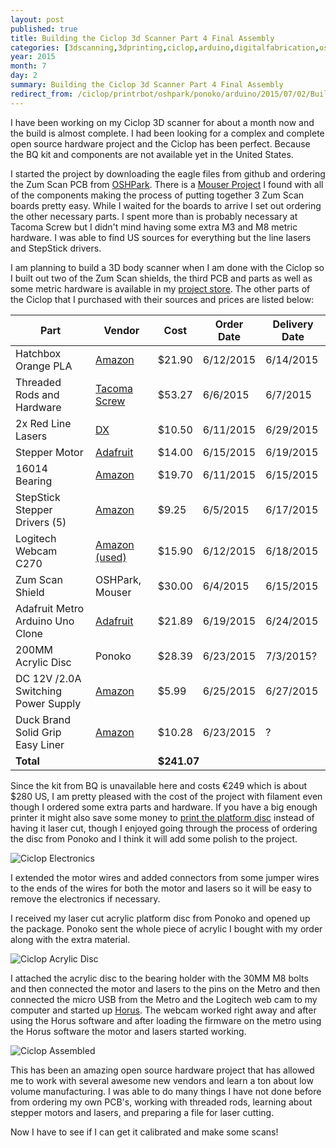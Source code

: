 ```yaml
---
layout: post
published: true
title: Building the Ciclop 3d Scanner Part 4 Final Assembly
categories: [3dscanning,3dprinting,ciclop,arduino,digitalfabrication,oshw]
year: 2015
month: 7
day: 2
summary: Building the Ciclop 3d Scanner Part 4 Final Assembly
redirect_from: /ciclop/printrbot/oshpark/ponoko/arduino/2015/07/02/Building-the-Ciclop-3d-Scanner-Part-4-Final-Assembly/
---
```


I have been working on my Ciclop 3D scanner for about a month now and the build is almost complete.  I had been looking for a complex and complete open source hardware project and the Ciclop has been perfect. Because the BQ kit and components are not available yet in the United States.  

I started the project by downloading the eagle files from github and ordering the Zum Scan PCB from [OSHPark](//garthvh.com/oshpark/ciclop/2015/06/05/Order-a-PCB-and-build-your-own-Zum-Scan-Shield-using-OSHPark).  There is a [Mouser Project](https://www.mouser.com/ProjectManager/ProjectDetail.aspx?AccessID=6952239cf8) I found with all of the components making the process of putting together 3 Zum Scan boards pretty easy. While I waited for the boards to arrive I set out ordering the other necessary parts. I spent more than is probably necessary at Tacoma Screw but I didn't mind having some extra M3 and M8 metric hardware. I was able to find US sources for everything but the line lasers and StepStick drivers.

I am planning to build a 3D body scanner when I am done with the Ciclop so I built out two of the Zum Scan shields, the third PCB and parts as well as some metric hardware is available in my [project store](//garthvh.com/store/).  The other parts of the Ciclop that I purchased with their sources and prices are listed below:

<div class="table-responsive">
  <table class="table">
    <thead>
      <tr>
        <th>Part</th>
        <th>Vendor</th>
        <th>Cost</th>
        <th>Order Date</th>
        <th>Delivery Date</th>
      </tr>
    </thead>
    <tbody>
      <tr>
        <td>Hatchbox Orange PLA</td>
        <td><a href="http://www.amazon.com/gp/product/B00J0EE1D4">Amazon</a></td>
        <td class="text-right">$21.90</td>
        <td>6/12/2015</td>
        <td>6/14/2015</td>
      </tr>
      <tr>
        <td>Threaded Rods and Hardware</td>
        <td><a href="http://www.tacomascrew.com/">Tacoma Screw</a></td>
        <td class="text-right">$53.27</td>
        <td>6/6/2015</td>
        <td>6/7/2015</td>
      </tr>
      <tr>
        <td>2x Red Line Lasers</td>
        <td><a href="http://www.dx.com/p/5mw-adjustable-focus-red-laser-line-module-4-5-5v-152279">DX</a></td>
        <td class="text-right">$10.50</td>
        <td>6/11/2015</td>
        <td>6/29/2015</td>
      </tr>
      <tr>
        <td>Stepper Motor</td>
        <td><a href="https://www.adafruit.com/products/324">Adafruit</a></td>
        <td class="text-right">$14.00</td>
        <td>6/15/2015</td>
        <td>6/19/2015</td>
      </tr>
      <tr>
        <td>16014 Bearing</td>
        <td><a href="http://www.amazon.com/WJB-Bearing-6006lbf-Dynamic-Capacity/dp/B007HRXJ7A">Amazon</a></td>
        <td class="text-right">$19.70</td>
        <td>6/11/2015</td>
        <td>6/15/2015</td>
      </tr>
      <tr>
        <td>StepStick Stepper Drivers (5)</td>
        <td><a href="http://www.amazon.com/gp/product/B00MQR93QC">Amazon</a></td>
        <td class="text-right">$9.25</td>
        <td>6/5/2015</td>
        <td>6/17/2015</td>
      </tr>
      <tr>
        <td>Logitech Webcam C270</td>
        <td><a href="http://www.amazon.com/Logitech-Webcam-Widescreen-Calling-Recording/dp/B004FHO5Y6/">Amazon (used)</a></td>
        <td class="text-right">$15.90</td>
        <td>6/12/2015</td>
        <td>6/18/2015</td>
      </tr>
      <tr>
        <td>Zum Scan Shield</td>
        <td>OSHPark, Mouser</td>
        <td class="text-right">$30.00</td>
        <td>6/4/2015</td>
        <td>6/15/2015</td>
      </tr>
      <tr>
        <td>Adafruit Metro Arduino Uno Clone</td>
        <td><a href="https://www.adafruit.com/products/2488">Adafruit</a></td>
        <td class="text-right">$21.89</td>
        <td>6/19/2015</td>
        <td>6/24/2015</td>
      </tr>
      <tr>
        <td>200MM Acrylic Disc</td>
        <td>Ponoko</td>
        <td class="text-right">$28.39</td>
        <td>6/23/2015</td>
        <td>7/3/2015?</td>
      </tr>
      <tr>
        <td>DC 12V /2.0A Switching Power Supply</td>
        <td><a href="http://www.amazon.com/gp/product/B00VDU9DYU">Amazon</a></td>
        <td class="text-right">$5.99</td>
        <td>6/25/2015</td>
        <td>6/27/2015</td>
      </tr>
      <tr>
        <td>Duck Brand Solid Grip Easy Liner</td>
        <td><a href="http://www.amazon.com/gp/product/B00C2LMJPY">Amazon</a></td>
        <td class="text-right">$10.28</td>
        <td>6/23/2015</td>
        <td>?</td>
      </tr>
      <tr>
        <td colspan="2"><strong>Total</strong></td>
        <td colspan="3"><strong>$241.07</strong></td>
      </tr>
    </tbody>
  </table>
</div>

Since the kit from BQ is unavailable here and costs €249 which is about $280 US, I am pretty pleased with the cost of the project with filament even though I ordered some extra parts and hardware.  If you have a big enough printer it might also save some money to [print the platform disc](http://www.thingiverse.com/thing:652032) instead of having it laser cut, though I enjoyed going through the process of ordering the disc from Ponoko and I think it will add some polish to the project.

<img alt="Ciclop Electronics" src="//garthvh.com/assets/img/ciclop/ciclop_camera_holder_electronics.jpg" class="img-fluid" />

I extended the motor wires and added connectors from some jumper wires to the ends of the wires for both the motor and lasers so it will be easy to remove the electronics if necessary.

I received my laser cut acrylic platform disc from Ponoko and opened up the package.  Ponoko sent the whole piece of acrylic I bought with my order along with the extra material.

<img alt="Ciclop Acrylic Disc" src="//garthvh.com/assets/img/ciclop/ciclop_acrylic_disc.jpg" class="img-fluid" />

I attached the acrylic disc to the bearing holder with the 30MM M8 bolts and then connected the motor and lasers to the pins on the Metro and then connected the micro USB from the Metro and the Logitech web cam to my computer and started up [Horus](http://diwo.bq.com/en/horus-released/). The webcam worked right away and after using the Horus software and after loading the firmware on the metro using the Horus software the motor and lasers started working.

<img alt="Ciclop Assembled" src="//garthvh.com/assets/img/ciclop/ciclop_assembled_4.jpg" class="img-fluid" />

This has been an amazing open source hardware project that has allowed me to work with several awesome new vendors and learn a ton about low volume manufacturing. I was able to do many things I have not done before from ordering my own PCB's, working with threaded rods, learning about stepper motors and lasers, and preparing a file for laser cutting.

Now I have to see if I can get it calibrated and make some scans!

